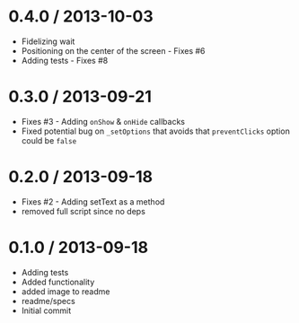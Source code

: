 0.4.0 / 2013-10-03
==================

  * Fidelizing wait
  * Positioning on the center of the screen - Fixes #6
  * Adding tests - Fixes #8

0.3.0 / 2013-09-21
==================

  * Fixes #3 - Adding `onShow` & `onHide` callbacks
  * Fixed potential bug on `_setOptions` that avoids that `preventClicks` option could be `false`

0.2.0 / 2013-09-18
==================

  * Fixes #2 - Adding setText as a method
  * removed full script since no deps

0.1.0 / 2013-09-18
==================

  * Adding tests
  * Added functionality
  * added image to readme
  * readme/specs
  * Initial commit